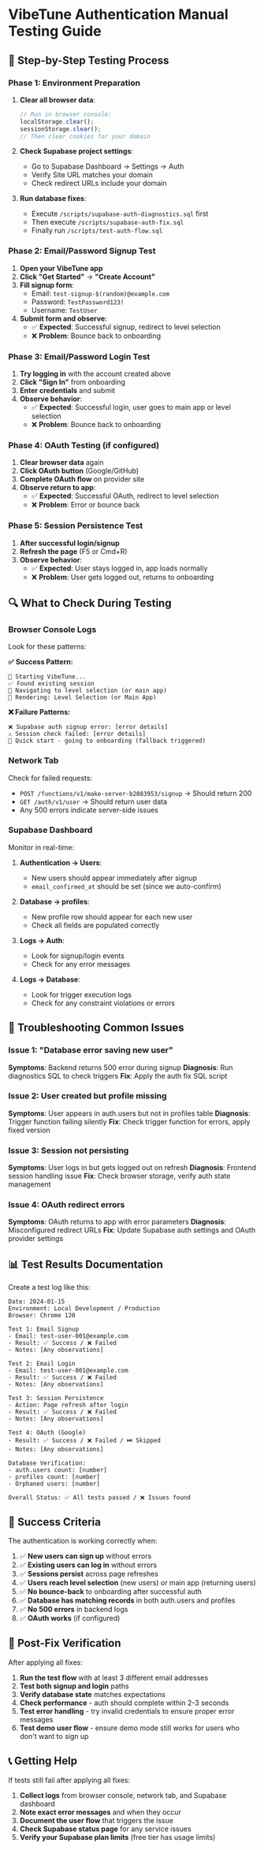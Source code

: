 # VibeTune Authentication Manual Testing Guide

## 🧪 **Step-by-Step Testing Process**

### Phase 1: Environment Preparation
1. **Clear all browser data**:
   ```javascript
   // Run in browser console:
   localStorage.clear();
   sessionStorage.clear();
   // Then clear cookies for your domain
   ```

2. **Check Supabase project settings**:
   - Go to Supabase Dashboard → Settings → Auth
   - Verify Site URL matches your domain
   - Check redirect URLs include your domain

3. **Run database fixes**:
   - Execute `/scripts/supabase-auth-diagnostics.sql` first
   - Then execute `/scripts/supabase-auth-fix.sql`
   - Finally run `/scripts/test-auth-flow.sql`

### Phase 2: Email/Password Signup Test
1. **Open your VibeTune app**
2. **Click "Get Started"** → **"Create Account"**
3. **Fill signup form**:
   - Email: `test-signup-$(random)@example.com`
   - Password: `TestPassword123!`
   - Username: `TestUser`
4. **Submit form and observe**:
   - ✅ **Expected**: Successful signup, redirect to level selection
   - ❌ **Problem**: Bounce back to onboarding

### Phase 3: Email/Password Login Test
1. **Try logging in** with the account created above
2. **Click "Sign In"** from onboarding
3. **Enter credentials** and submit
4. **Observe behavior**:
   - ✅ **Expected**: Successful login, user goes to main app or level selection
   - ❌ **Problem**: Bounce back to onboarding

### Phase 4: OAuth Testing (if configured)
1. **Clear browser data** again
2. **Click OAuth button** (Google/GitHub)
3. **Complete OAuth flow** on provider site
4. **Observe return to app**:
   - ✅ **Expected**: Successful OAuth, redirect to level selection
   - ❌ **Problem**: Error or bounce back

### Phase 5: Session Persistence Test
1. **After successful login/signup**
2. **Refresh the page** (F5 or Cmd+R)
3. **Observe behavior**:
   - ✅ **Expected**: User stays logged in, app loads normally
   - ❌ **Problem**: User gets logged out, returns to onboarding

## 🔍 **What to Check During Testing**

### Browser Console Logs
Look for these patterns:

**✅ Success Pattern:**
```
🚀 Starting VibeTune...
✅ Found existing session
🎯 Navigating to level selection (or main app)
📄 Rendering: Level Selection (or Main App)
```

**❌ Failure Patterns:**
```
❌ Supabase auth signup error: [error details]
⚠️ Session check failed: [error details]
🔄 Quick start - going to onboarding (fallback triggered)
```

### Network Tab
Check for failed requests:
- `POST /functions/v1/make-server-b2083953/signup` → Should return 200
- `GET /auth/v1/user` → Should return user data
- Any 500 errors indicate server-side issues

### Supabase Dashboard
Monitor in real-time:

1. **Authentication → Users**:
   - New users should appear immediately after signup
   - `email_confirmed_at` should be set (since we auto-confirm)

2. **Database → profiles**:
   - New profile row should appear for each new user
   - Check all fields are populated correctly

3. **Logs → Auth**:
   - Look for signup/login events
   - Check for any error messages

4. **Logs → Database**:
   - Look for trigger execution logs
   - Check for any constraint violations or errors

## 🐛 **Troubleshooting Common Issues**

### Issue 1: "Database error saving new user"
**Symptoms**: Backend returns 500 error during signup
**Diagnosis**: Run diagnostics SQL to check triggers
**Fix**: Apply the auth fix SQL script

### Issue 2: User created but profile missing
**Symptoms**: User appears in auth.users but not in profiles table
**Diagnosis**: Trigger function failing silently
**Fix**: Check trigger function for errors, apply fixed version

### Issue 3: Session not persisting
**Symptoms**: User logs in but gets logged out on refresh
**Diagnosis**: Frontend session handling issue
**Fix**: Check browser storage, verify auth state management

### Issue 4: OAuth redirect errors
**Symptoms**: OAuth returns to app with error parameters
**Diagnosis**: Misconfigured redirect URLs
**Fix**: Update Supabase auth settings and OAuth provider settings

## 📊 **Test Results Documentation**

Create a test log like this:

```
Date: 2024-01-15
Environment: Local Development / Production
Browser: Chrome 120

Test 1: Email Signup
- Email: test-user-001@example.com
- Result: ✅ Success / ❌ Failed
- Notes: [Any observations]

Test 2: Email Login
- Email: test-user-001@example.com
- Result: ✅ Success / ❌ Failed
- Notes: [Any observations]

Test 3: Session Persistence
- Action: Page refresh after login
- Result: ✅ Success / ❌ Failed
- Notes: [Any observations]

Test 4: OAuth (Google)
- Result: ✅ Success / ❌ Failed / ⏭️ Skipped
- Notes: [Any observations]

Database Verification:
- auth.users count: [number]
- profiles count: [number]
- Orphaned users: [number]

Overall Status: ✅ All tests passed / ❌ Issues found
```

## 🎯 **Success Criteria**

The authentication is working correctly when:

1. ✅ **New users can sign up** without errors
2. ✅ **Existing users can log in** without errors
3. ✅ **Sessions persist** across page refreshes
4. ✅ **Users reach level selection** (new users) or main app (returning users)
5. ✅ **No bounce-back** to onboarding after successful auth
6. ✅ **Database has matching records** in both auth.users and profiles
7. ✅ **No 500 errors** in backend logs
8. ✅ **OAuth works** (if configured)

## 🚀 **Post-Fix Verification**

After applying all fixes:

1. **Run the test flow** with at least 3 different email addresses
2. **Test both signup and login** paths
3. **Verify database state** matches expectations
4. **Check performance** - auth should complete within 2-3 seconds
5. **Test error handling** - try invalid credentials to ensure proper error messages
6. **Test demo user flow** - ensure demo mode still works for users who don't want to sign up

## 📞 **Getting Help**

If tests still fail after applying all fixes:

1. **Collect logs** from browser console, network tab, and Supabase dashboard
2. **Note exact error messages** and when they occur
3. **Document the user flow** that triggers the issue
4. **Check Supabase status page** for any service issues
5. **Verify your Supabase plan limits** (free tier has usage limits)